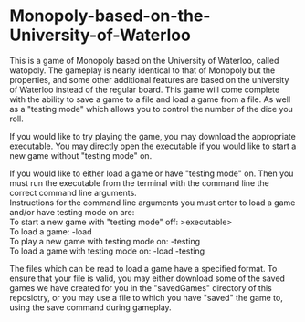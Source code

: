 # Monopoly-based-on-the-University-of-Waterloo

This is a game of Monopoly based on the University of Waterloo, called watopoly.
The gameplay is nearly identical to that of Monopoly but the properties, and some other additional features are based on the university of Waterloo instead of the regular board. This game will come complete with the ability to save a game to a file and load a game from a file. As well as a "testing mode" which allows you to control the number of the dice you roll. 

If you would like to try playing the game, you may download the appropriate executable. 
You may directly open the executable if you would like to start a new game without "testing mode" on. 

If you would like to either load a game or have "testing mode" on. Then you must run the executable from the terminal with the command line the correct command line arguments. <br>
Instructions for the command line arguments you must enter to load a game and/or have testing mode on are:<br>
To start a new game with "testing mode" off: \>executable\> <br>
To load a game: <executable> -load <filename> <br>
To play a new game with testing mode on: <executable> -testing <br>
To load a game with testing mode on: <executable> -load <filename> -testing

The files which can be read to load a game have a specified format. To ensure that your file is valid, you may either download some of the saved games we have created for you in the "savedGames" directory of this reposiotry, or you may use a file to which you have "saved" the game to, using the save command during gameplay.

